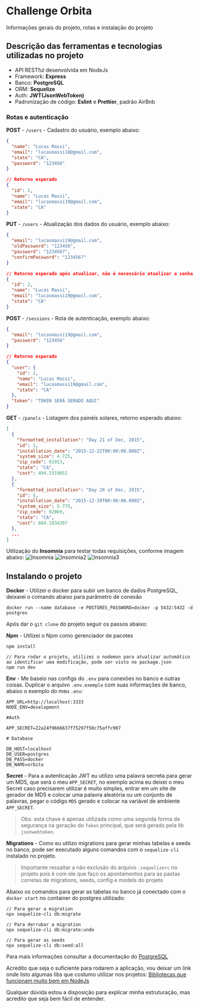 # Challenge Orbita
Informações gerais do projeto, rotas e instalação do projeto

## Descrição das ferramentas e tecnologias utilizadas no projeto

- API RESTful desenvolvida em NodeJs
- Framework: <b>Express</b>
- Banco: <b>PostgreSQL</b>
- ORM: <b>Sequelize</b>
- Auth: <b>JWT(JsonWebToken)</b>
- Padronização de código: <b>Eslint</b> e <b>Prettier</b>, padrão AirBnb

### Rotas e autenticação

<b>POST</b> - ```/users``` - Cadastro do usuário, exemplo abaixo:

```json
{
  "name": "Lucas Massi",
  "email": "lucasmassi18@gmail.com",
  "state": "CA",
  "password": "123456"
}

// Retorno esperado
{
  "id": 2,
  "name": "Lucas Massi",
  "email": "lucasmassi19@gmail.com",
  "state": "CA"
}
```
<b>PUT</b> - ```/users``` - Atualização dos dados do usuário, exemplo abaixo:

```json
{
  "email": "lucasmassi19@gmail.com",
  "oldPassword": "123456",
  "password": "1234567",
  "confirmPassword": "1234567"
}

// Retorno esperado após atualizar, não é necessário atualizar a senha, mas neste exemplo estamos atualizando a senha
{
  "id": 2,
  "name": "Lucas Massi",
  "email": "lucasmassi19@gmail.com",
  "state": "CA"
}
```

<b>POST</b> - ```/sessions``` - Rota de autenticação, exemplo abaixo:

```json
{
  "email": "lucasmassi19@gmail.com",
  "password": "123456"
}

// Retorno esperado
{
  "user": {
    "id": 2,
    "name": "Lucas Massi",
    "email": "lucasmassi19@gmail.com",
    "state": "CA"
  },
  "token": "TOKEN SERÁ GERADO AQUI"
}
```

<b>GET</b> - ```/panels``` - Listagem dos painéis solares, retorno esperado abaixo:

```json
[
  {
    "formatted_installation": "Day 21 of Dec, 2015",
    "id": 1,
    "installation_date": "2015-12-22T00:00:00.000Z",
    "system_size": 4.725,
    "zip_code": 91913,
    "state": "CA",
    "cost": 494.3319052
  },
  {
    "formatted_installation": "Day 28 of Dec, 2015",
    "id": 5,
    "installation_date": "2015-12-29T00:00:00.000Z",
    "system_size": 5.775,
    "zip_code": 92069,
    "state": "CA",
    "cost": 604.1834397
  },
  ...
]
```

Utilização do <b>Insomnia</b> para testar todas requisições, conforme imagem abaixo:
![Insomnia](https://github.com/lucasmassi/orbita-backend/blob/master/assets/images/insomnia.PNG)
![Insomnia2](https://github.com/lucasmassi/orbita-backend/blob/master/assets/images/insomnia2.PNG)
![Insomnia3](https://github.com/lucasmassi/orbita-backend/blob/master/assets/images/insomnia3.PNG)

## Instalando o projeto
<b>Docker</b> - Utilizei o docker para subir um banco de dados PostgreSQL, deixarei o comando abaixo para parâmetro de conexão
```
docker run --name database -e POSTGRES_PASSWORD=docker -p 5432:5432 -d postgres
```
Após dar o ```git clone``` do projeto seguir os passos abaixo:

<b>Npm</b> - Utilizei o Npm como gerenciador de pacotes
```
npm install

// Para rodar o projeto, utilizei o nodemon para atualizar automático ao identificar uma modificação, pode ser visto no package.json
npm run dev
```

<b>Env</b> - Me baseio nas configs do ```.env``` para conexões no banco e outras coisas. Duplicar o arquivo ```.env.exemple``` com suas informações de banco, abaixo o exemplo do meu ```.env```:
```
APP_URL=http://localhost:3333
NODE_ENV=development

#Auth

APP_SECRET=22a24f9666637f75297f50c75affc907

# Database

DB_HOST=localhost
DB_USER=postgres
DB_PASS=docker
DB_NAME=orbita
```

<b>Secret</b> - Para a autenticação JWT eu utilizo uma palavra secreta para gerar um MD5, que será o meu ```APP_SECRET```, no exemplo acima eu deixei o meu Secret caso precisarem utilizar é muito simples, entrar em um site de gerador de MD5 e colocar uma palavra aleatória ou um conjunto de palavras, pegar o código ```MD5``` gerado e colocar na variável de ambiente ```APP_SECRET```. 
> Obs: esta chave é apenas utilizada como uma segunda forma de segurança na geração do ```Token``` principal, que será gerado pela lib ```jsonwebtoken```.

<b>Migrations</b> - Como eu utilizo migrations para gerar minhas tabelas e seeds no banco, pode ser executado alguns comandos com o ```sequelize-cli``` instalado no projeto. 
> Importante ressaltar a não exclusão do arquivo ```.sequelizerc``` no projeto pois é com ele que faço os apontamentos para as pastas corretas de migrations, seeds, config e models do projeto

Abaixo os comandos para gerar as tabelas no banco já conectado com o ```docker start``` no container do postgres utilizado:
```
// Para gerar a migration
npx sequelize-cli db:migrate

// Para derrubar a migration
npx sequelize-cli db:migrate:undo

// Para gerar as seeds
npx sequelize-cli db:seed:all

```
Para mais informações consultar a documentação do [PostgreSQL](https://sequelize.org/master/manual/migrations.html)

Acredito que seja o suficiente para rodarem a aplicação, vou deixar um link onde listo algumas libs que costumo utilizar nos projetos:
[Bibliotecas que funcionam muito bem em NodeJs](https://github.com/lucasmassi/help-node-summary)

Qualquer dúvida estou a disposição para explicar minha estruturação, mas acredito que seja bem fácil de entender.
